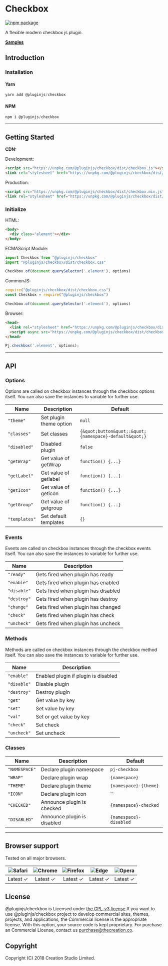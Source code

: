 # Checkbox

[![npm package](https://img.shields.io/npm/v/@pluginjs/checkbox.svg)](https://www.npmjs.com/package/@pluginjs/checkbox)

A flexible modern checkbox js plugin.

**[Samples](https://codesandbox.io/s/github/pluginjs/plugin.js/tree/master/modules/checkbox/samples)**

## Introduction

### Installation

#### Yarn

```javascript
yarn add @pluginjs/checkbox
```

#### NPM

```javascript
npm i @pluginjs/checkbox
```

---

## Getting Started

**CDN:**

Development:

```html
<script src="https://unpkg.com/@pluginjs/checkbox/dist/checkbox.js"></script>
<link rel="stylesheet" href="https://unpkg.com/@pluginjs/checkbox/dist/checkbox.css">
```

Production:

```html
<script src="https://unpkg.com/@pluginjs/checkbox/dist/checkbox.min.js"></script>
<link rel="stylesheet" href="https://unpkg.com/@pluginjs/checkbox/dist/checkbox.min.css">
```

### Initialize

HTML:

```html
<body>
  <div class="element"></div>
</body>
```

ECMAScript Module:

```javascript
import Checkbox from "@pluginjs/checkbox"
import "@pluginjs/checkbox/dist/checkbox.css"

Checkbox.of(document.querySelector('.element'), options)
```

CommonJS:

```javascript
require("@pluginjs/checkbox/dist/checkbox.css")
const Checkbox = require("@pluginjs/checkbox")

Checkbox.of(document.querySelector('.element'), options)
```

Browser:

```html
<head>
  <link rel="stylesheet" href="https://unpkg.com/@pluginjs/checkbox/dist/checkbox.css">
  <script async src="https://unpkg.com/@pluginjs/checkbox/dist/checkbox.js"></script>
</head>
```

```javascript
Pj.checkbox('.element', options);
```

---

## API

### Options

Options are called on checkbox instances through the checkbox options itself.
You can also save the instances to variable for further use.

Name | Description | Default
-----|--------------|-----
`"theme"` | Set plugin theme option | `null`
`"classes"` | Set classes | `{&quot;button&quot;:&quot;{namespace}-default&quot;}`
`"disabled"` | Disabled plugin | `false`
`"getWrap"` | Get value of getWrap | `function() {...}`
`"getLabel"` | Get value of getlabel | `function() {...}`
`"getIcon"` | Get value of geticon | `function() {...}`
`"getGroup"` | Get value of getgroup | `function() {...}`
`"templates"` | Set default templates | `{}`

### Events

Events are called on checkbox instances through the checkbox events itself.
You can also save the instances to variable for further use.

Name | Description
-----|-----
`"ready"` | Gets fired when plugin has ready
`"enable"` | Gets fired when plugin has enabled
`"disable"` | Gets fired when plugin has disabled
`"destroy"` | Gets fired when plugin has destroy
`"change"` | Gets fired when plugin has changed
`"check"` | Gets fired when plugin has check
`"uncheck"` | Gets fired when plugin has uncheck

### Methods

Methods are called on checkbox instances through the checkbox method itself.
You can also save the instances to variable for further use.

Name | Description
-----|-----
`"enable"` | Enabled plugin if plugin is disabled
`"disable"` | Disable plugin
`"destroy"` | Destroy plugin
`"get"` | Get value by key
`"set"` | Set value by key
`"val"` | Set or get value by key
`"check"` | Set check
`"uncheck"` | Set uncheck

### Classes

Name | Description | Default
-----|------|------
`"NAMESPACE"` | Declare plugin namespace | `pj-checkbox`
`"WRAP"` | Declare plugin wrap | `{namespace}`
`"THEME"` | Declare plugin theme | `{namespace}-{theme}`
`"ICON"` | Declare plugin icon | ``
`"CHECKED"` | Announce plugin is checked | `{namespace}-checked`
`"DISABLED"` | Announce plugin is disabled | `{namespace}-disabled`
---

## Browser support

Tested on all major browsers.

| <img src="https://raw.githubusercontent.com/alrra/browser-logos/master/src/safari/safari_32x32.png" alt="Safari"> | <img src="https://raw.githubusercontent.com/alrra/browser-logos/master/src/chrome/chrome_32x32.png" alt="Chrome"> | <img src="https://raw.githubusercontent.com/alrra/browser-logos/master/src/firefox/firefox_32x32.png" alt="Firefox"> | <img src="https://raw.githubusercontent.com/alrra/browser-logos/master/src/edge/edge_32x32.png" alt="Edge"> | <img src="https://raw.githubusercontent.com/alrra/browser-logos/master/src/opera/opera_32x32.png" alt="Opera"> |
|:--:|:--:|:--:|:--:|:--:|
| Latest ✓ | Latest ✓ | Latest ✓ | Latest ✓ | Latest ✓ |

## License

@pluginjs/checkbox is Licensed under [the GPL-v3 license](LICENSE).If you want to use @pluginjs/checkbox project to develop commercial sites, themes, projects, and applications, the Commercial license is the appropriate license. With this option, your source code is kept proprietary. For purchase an Commercial License, contact us purchase@thecreation.co.

## Copyright

Copyright (C) 2018 Creation Studio Limited.